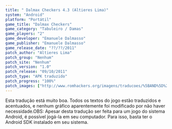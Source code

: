 ```yaml
---
title: " Dalmax Checkers 4.3 (Altieres Lima)"
system: "Android"
platform: "Portátil"
game_title: "Dalmax Checkers"
game_category: "Tabuleiro / Damas"
game_players: "2"
game_developer: "Emanuele Dalmasso"
game_publisher: "Emanuele Dalmasso"
game_release_date: "??/??/2011"
patch_author: "Altieres Lima"
patch_group: "Nenhum"
patch_site: "Nenhum"
patch_version: "1.0"
patch_release: "09/10/2011"
patch_type: "APK traduzido"
patch_progress: "100%"
patch_images: ["http://www.romhackers.org/imagens/traducoes/%5BAND%5D%20Dalmax%20Checkers%204.3%20-%20Altieres%20Lima%20-%201.jpg","http://www.romhackers.org/imagens/traducoes/%5BAND%5D%20Dalmax%20Checkers%204.3%20-%20Altieres%20Lima%20-%202.jpg","http://www.romhackers.org/imagens/traducoes/%5BAND%5D%20Dalmax%20Checkers%204.3%20-%20Altieres%20Lima%20-%203.jpg"]
---
```

Esta tradução está muito boa. Todos os textos do jogo estão traduzidos e acentuados, e nenhum gráfico aparentemente foi modificado por não haver necessidade.OBS: Apesar desta tradução ser feita para um jogo do sistema Android, é possível jogá-la em seu computador. Para isso, basta ter o Android SDK instalado em seu sistema.